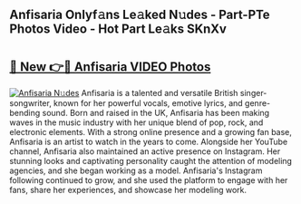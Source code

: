 ## Anfisaria Onlyf𝚊ns Le𝚊ked N𝚞des - Part-PTe Photos Video - Hot Part Le𝚊ks SKnXv

# <h2><a href="http://ab85646.deff.icu/?id=Anfisaria">🔗 New 👉🔴 Anfisaria VIDEO Photos</a></h2>

[![Anfisaria N𝚞des](https://i.imgur.com/rIISA9y.gif)](http://ab85646.deff.icu/?id=Anfisaria)
Anfisaria is a talented and versatile British singer-songwriter, known for her powerful vocals, emotive lyrics, and genre-bending sound. Born and raised in the UK, Anfisaria has been making waves in the music industry with her unique blend of pop, rock, and electronic elements. With a strong online presence and a growing fan base, Anfisaria is an artist to watch in the years to come. Alongside her YouTube channel, Anfisaria also maintained an active presence on Instagram. Her stunning looks and captivating personality caught the attention of modeling agencies, and she began working as a model. Anfisaria's Instagram following continued to grow, and she used the platform to engage with her fans, share her experiences, and showcase her modeling work.
